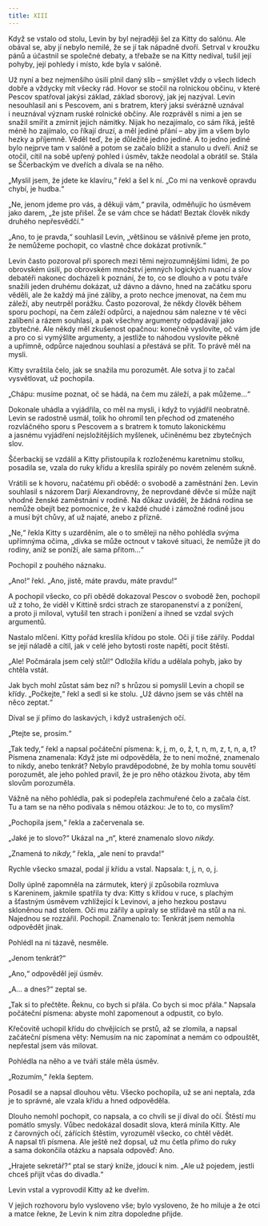 ```yaml
---
title: XIII
---
```


Když se vstalo od stolu, Levin by byl nejraději šel za Kitty do salónu. Ale obával se, aby jí nebylo nemilé, že se jí tak nápadně dvoří. Setrval v kroužku pánů a účastnil se společné debaty, a třebaže se na Kitty nedíval, tušil její pohyby, její pohledy i místo, kde byla v salóně.

Už nyní a bez nejmenšího úsilí plnil daný slib – smýšlet vždy o všech lidech dobře a vždycky mít všecky rád. Hovor se stočil na rolnickou občinu, v které Pescov spatřoval jakýsi základ, základ sborový, jak jej nazýval. Levin nesouhlasil ani s Pescovem, ani s bratrem, který jaksi svérázně uznával i neuznával význam ruské rolnické občiny. Ale rozprávěl s nimi a jen se snažil smířit a zmírnit jejich námitky. Nijak ho nezajímalo, co sám říká, ještě méně ho zajímalo, co říkají druzí, a měl jediné přání – aby jim a všem bylo hezky a příjemně. Věděl teď, že je důležité jedno jediné. A to jedno jediné bylo nejprve tam v salóně a potom se začalo blížit a stanulo u dveří. Aniž se otočil, cítil na sobě upřený pohled i úsměv, takže neodolal a obrátil se. Stála se Ščerbackým ve dveřích a dívala se na něho.

„Myslil jsem, že jdete ke klavíru,“ řekl a šel k ní. „Co mi na venkově opravdu chybí, je hudba.“

„Ne, jenom jdeme pro vás, a děkuji vám,“ pravila, odměňujíc ho úsměvem jako darem, „že jste přišel. Že se vám chce se hádat! Beztak člověk nikdy druhého nepřesvědčí.“

„Ano, to je pravda,“ souhlasil Levin, „většinou se vášnivě přeme jen proto, že nemůžeme pochopit, co vlastně chce dokázat protivník.“

Levin často pozoroval při sporech mezi těmi nejrozumnějšími lidmi, že po obrovském úsilí, po obrovském množství jemných logických nuancí a slov debatéři nakonec docházeli k poznání, že to, co se dlouho a v potu tváře snažili jeden druhému dokázat, už dávno a dávno, hned na začátku sporu věděli, ale že každý má jiné záliby, a proto nechce jmenovat, na čem mu záleží, aby neutrpěl porážku. Často pozoroval, že někdy člověk během sporu pochopí, na čem záleží odpůrci, a najednou sám nalezne v té věci zalíbení a rázem souhlasí, a pak všechny argumenty odpadávají jako zbytečné. Ale někdy měl zkušenost opačnou: konečně vyslovíte, oč vám jde a pro co si vymýšlíte argumenty, a jestliže to náhodou vyslovíte pěkně a upřímně, odpůrce najednou souhlasí a přestává se přít. To právě měl na mysli.

Kitty svraštila čelo, jak se snažila mu porozumět. Ale sotva jí to začal vysvětlovat, už pochopila.

„Chápu: musíme poznat, oč se hádá, na čem mu záleží, a pak můžeme…“

Dokonale uhádla a vyjádřila, co měl na mysli, i když to vyjádřil neobratně. Levin se radostně usmál, tolik ho ohromil ten přechod od zmateného rozvláčného sporu s Pescovem a s bratrem k tomuto lakonickému a jasnému vyjádření nejsložitějších myšlenek, učiněnému bez zbytečných slov.

Ščerbackij se vzdálil a Kitty přistoupila k rozloženému karetnímu stolku, posadila se, vzala do ruky křídu a kreslila spirály po novém zeleném sukně.

Vrátili se k hovoru, načatému při obědě: o svobodě a zaměstnání žen. Levin souhlasil s názorem Darji Alexandrovny, že neprovdané děvče si může najít vhodné ženské zaměstnání v rodině. Na důkaz uváděl, že žádná rodina se nemůže obejít bez pomocnice, že v každé chudé i zámožné rodině jsou a musí být chůvy, ať už najaté, anebo z přízně.

„Ne,“ řekla Kitty s uzarděním, ale o to směleji na něho pohlédla svýma upřímnýma očima, „dívka se může octnout v takové situaci, že nemůže jít do rodiny, aniž se poníží, ale sama přitom…“

Pochopil z pouhého náznaku.

„Ano!“ řekl. „Ano, jistě, máte pravdu, máte pravdu!“

A pochopil všecko, co při obědě dokazoval Pescov o svobodě žen, pochopil už z toho, že viděl v Kittině srdci strach ze staropanenství a z ponížení, a proto ji miloval, vytušil ten strach i ponížení a ihned se vzdal svých argumentů.

Nastalo mlčení. Kitty pořád kreslila křídou po stole. Oči jí tiše zářily. Poddal se její náladě a cítil, jak v celé jeho bytosti roste napětí, pocit štěstí.

„Ale! Počmárala jsem celý stůl!“ Odložila křídu a udělala pohyb, jako by chtěla vstát.

Jak bych mohl zůstat sám bez ní? s hrůzou si pomyslil Levin a chopil se křídy. „Počkejte,“ řekl a sedl si ke stolu. „Už dávno jsem se vás chtěl na něco zeptat.“

Díval se jí přímo do laskavých, i když ustrašených očí.

„Ptejte se, prosím.“

„Tak tedy,“ řekl a napsal počáteční písmena: k, j, m, o, ž, t, n, m, z, t, n, a, t? Písmena znamenala: Když jste mi odpověděla, že to není možné, znamenalo to nikdy, anebo tenkrát? Nebylo pravděpodobné, že by mohla tomu souvětí porozumět, ale jeho pohled pravil, že je pro něho otázkou života, aby těm slovům porozuměla.

Vážně na něho pohlédla, pak si podepřela zachmuřené čelo a začala číst. Tu a tam se na něho podívala s němou otázkou: Je to to, co myslím?

„Pochopila jsem,“ řekla a začervenala se.

„Jaké je to slovo?“ Ukázal na „n“, které znamenalo slovo _nikdy._

„Znamená to _nikdy,“_ řekla, „ale není to pravda!“

Rychle všecko smazal, podal jí křídu a vstal. Napsala: t, j, n, o, j.

Dolly úplně zapomněla na zármutek, který jí způsobila rozmluva s Kareninem, jakmile spatřila ty dva: Kitty s křídou v ruce, s plachým a šťastným úsměvem vzhlížející k Levinovi, a jeho hezkou postavu skloněnou nad stolem. Oči mu zářily a upíraly se střídavě na stůl a na ni. Najednou se rozzářil. Pochopil. Znamenalo to: Tenkrát jsem nemohla odpovědět jinak.

Pohlédl na ni tázavě, nesměle.

„Jenom tenkrát?“

„Ano,“ odpověděl její úsměv.

„A… a dnes?“ zeptal se.

„Tak si to přečtěte. Řeknu, co bych si přála. Co bych si moc přála.“ Napsala počáteční písmena: abyste mohl zapomenout a odpustit, co bylo.

Křečovitě uchopil křídu do chvějících se prstů, až se zlomila, a napsal začáteční písmena věty: Nemusím na nic zapomínat a nemám co odpouštět, nepřestal jsem vás milovat.

Pohlédla na něho a ve tváři stále měla úsměv.

„Rozumím,“ řekla šeptem.

Posadil se a napsal dlouhou větu. Všecko pochopila, už se ani neptala, zda je to správné, ale vzala křídu a hned odpověděla.

Dlouho nemohl pochopit, co napsala, a co chvíli se jí díval do očí. Štěstí mu pomátlo smysly. Vůbec nedokázal dosadit slova, která mínila Kitty. Ale z čarovných očí, zářících štěstím, vyrozuměl všecko, co chtěl vědět. A napsal tři písmena. Ale ještě než dopsal, už mu četla přímo do ruky a sama dokončila otázku a napsala odpověď: Ano.

„Hrajete sekretář?“ ptal se starý kníže, jdoucí k nim. „Ale už pojedem, jestli chceš přijít včas do divadla.“

Levin vstal a vyprovodil Kitty až ke dveřím.

V jejich rozhovoru bylo vysloveno vše; bylo vysloveno, že ho miluje a že otci a matce řekne, že Levin k nim zítra dopoledne přijde.

